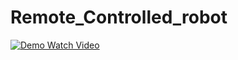 # Remote_Controlled_robot

[![Demo Watch Video ](https://github.com/mukulkant-mikemighty/Remote_Controlled_robot/assets/54433438/0b4f1b05-670d-4064-bc16-e217bfe70436)](https://www.youtube.com/embed/a--l8EBel-M)
